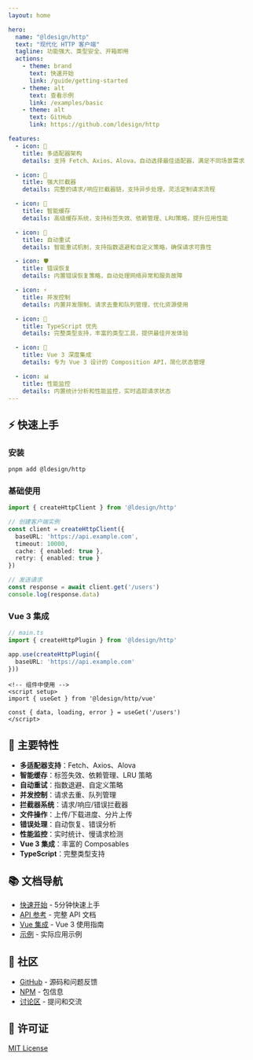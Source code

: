 ```yaml
---
layout: home

hero:
  name: "@ldesign/http"
  text: "现代化 HTTP 客户端"
  tagline: 功能强大、类型安全、开箱即用
  actions:
    - theme: brand
      text: 快速开始
      link: /guide/getting-started
    - theme: alt
      text: 查看示例
      link: /examples/basic
    - theme: alt
      text: GitHub
      link: https://github.com/ldesign/http

features:
  - icon: 🎯
    title: 多适配器架构
    details: 支持 Fetch、Axios、Alova，自动选择最佳适配器，满足不同场景需求

  - icon: 🔧
    title: 强大拦截器
    details: 完整的请求/响应拦截器链，支持异步处理，灵活定制请求流程

  - icon: 💾
    title: 智能缓存
    details: 高级缓存系统，支持标签失效、依赖管理、LRU策略，提升应用性能

  - icon: 🔄
    title: 自动重试
    details: 智能重试机制，支持指数退避和自定义策略，确保请求可靠性

  - icon: 🛡️
    title: 错误恢复
    details: 内置错误恢复策略，自动处理网络异常和服务故障

  - icon: ⚡
    title: 并发控制
    details: 内置并发限制、请求去重和队列管理，优化资源使用

  - icon: 🎯
    title: TypeScript 优先
    details: 完整类型支持，丰富的类型工具，提供最佳开发体验

  - icon: 🌟
    title: Vue 3 深度集成
    details: 专为 Vue 3 设计的 Composition API，简化状态管理

  - icon: 📊
    title: 性能监控
    details: 内置统计分析和性能监控，实时追踪请求状态
---
```


## ⚡ 快速上手

### 安装

```bash
pnpm add @ldesign/http
```

### 基础使用

```typescript
import { createHttpClient } from '@ldesign/http'

// 创建客户端实例
const client = createHttpClient({
  baseURL: 'https://api.example.com',
  timeout: 10000,
  cache: { enabled: true },
  retry: { enabled: true }
})

// 发送请求
const response = await client.get('/users')
console.log(response.data)
```

### Vue 3 集成

```typescript
// main.ts
import { createHttpPlugin } from '@ldesign/http'

app.use(createHttpPlugin({
  baseURL: 'https://api.example.com'
}))
```

```vue
<!-- 组件中使用 -->
<script setup>
import { useGet } from '@ldesign/http/vue'

const { data, loading, error } = useGet('/users')
</script>
```

## 🎯 主要特性

- **多适配器支持**：Fetch、Axios、Alova
- **智能缓存**：标签失效、依赖管理、LRU 策略
- **自动重试**：指数退避、自定义策略
- **并发控制**：请求去重、队列管理
- **拦截器系统**：请求/响应/错误拦截器
- **文件操作**：上传/下载进度、分片上传
- **错误处理**：自动恢复、错误分析
- **性能监控**：实时统计、慢请求检测
- **Vue 3 集成**：丰富的 Composables
- **TypeScript**：完整类型支持

## 📚 文档导航

- [快速开始](/guide/getting-started) - 5分钟快速上手
- [API 参考](/api/) - 完整 API 文档
- [Vue 集成](/vue/) - Vue 3 使用指南
- [示例](/examples/) - 实际应用示例

## 🤝 社区

- [GitHub](https://github.com/ldesign/http) - 源码和问题反馈
- [NPM](https://www.npmjs.com/package/@ldesign/http) - 包信息
- [讨论区](https://github.com/ldesign/http/discussions) - 提问和交流

## 📄 许可证

[MIT License](https://github.com/ldesign/http/blob/main/LICENSE)
